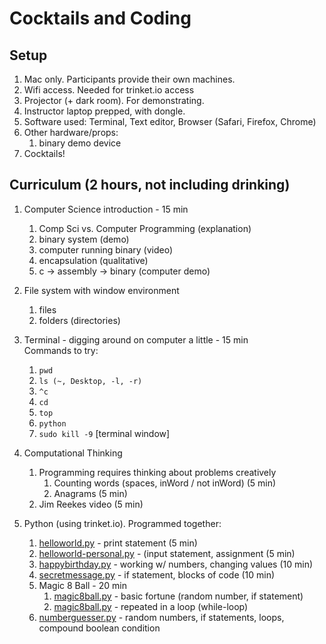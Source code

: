 Cocktails and Coding
====================

Setup
-----

1. Mac only. Participants provide their own machines.
2. Wifi access. Needed for trinket.io access
3. Projector (+ dark room). For demonstrating.
4. Instructor laptop prepped, with dongle.
5. Software used: Terminal, Text editor, Browser (Safari, Firefox, Chrome)
6. Other hardware/props:
    1. binary demo device
6. Cocktails!

Curriculum (2 hours, not including drinking)
--------------------------------------------

1. Computer Science introduction - 15 min
    1. Comp Sci vs. Computer Programming (explanation)
    2. binary system (demo)
    3. computer running binary (video)
    4. encapsulation (qualitative)
    5. c -> assembly -> binary  (computer demo)

2. File system with window environment
    1. files
    2. folders (directories)
     
3. Terminal - digging around on computer a little - 15 min  
    Commands to try: 
    1. `pwd`
    2. `ls (~, Desktop, -l, -r)`
    3. `^c`
    4. `cd`
    5. `top`
    6. `python`
    7. `sudo kill -9` [terminal window]
    
4. Computational Thinking
    1. Programming requires thinking about problems creatively
        1. Counting words (spaces, inWord / not inWord) (5 min)
        2. Anagrams  (5 min)
    3. Jim Reekes video (5 min)

5. Python (using trinket.io). Programmed together:

    1. [helloworld.py](./code/helloworld.py) - print statement (5 min)
    2. [helloworld-personal.py](./code/helloworld-personal.py) - (input statement, assignment (5 min)
    3. [happybirthday.py](./code/happybirthday.py) - working w/ numbers, changing values (10 min)
    4. [secretmessage.py](./code/secretmessage.py) - if statement, blocks of code (10 min)
    5. Magic 8 Ball - 20 min  
        1. [magic8ball.py](./code/magic8ball.py) - basic fortune (random number, if statement)
        2. [magic8ball.py](./code/magic8ball-v2.py) - repeated in a loop (while-loop)
    5. [numberguesser.py](numberguesser.py) - random numbers, if statements, loops, compound
                          boolean condition




